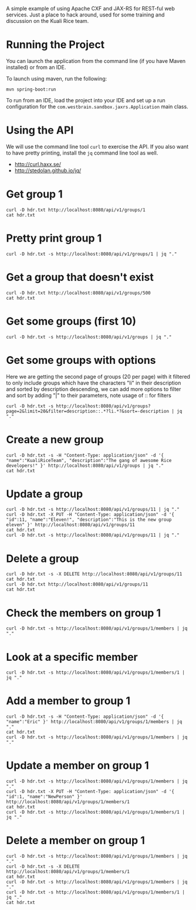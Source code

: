 A simple example of using Apache CXF and JAX-RS for REST-ful web services. Just a place to hack around, used for some training and discussion on the Kuali Rice team.

# Running the Project

You can launch the application from the command line (if you have Maven installed) or from an IDE.

To launch using maven, run the following:

```
mvn spring-boot:run
```

To run from an IDE, load the project into your IDE and set up a run configuration for the ```com.westbrain.sandbox.jaxrs.Application``` main class.

# Using the API

We will use the command line tool ```curl``` to exercise the API. If you also want to have pretty printing, install the ```jq``` command line tool as well.

* http://curl.haxx.se/
* http://stedolan.github.io/jq/

# Get group 1

```
curl -D hdr.txt http://localhost:8080/api/v1/groups/1
cat hdr.txt
```

# Pretty print group 1

```
curl -D hdr.txt -s http://localhost:8080/api/v1/groups/1 | jq "."
```

# Get a group that doesn't exist

```
curl -D hdr.txt http://localhost:8080/api/v1/groups/500
cat hdr.txt
```

# Get some groups (first 10)

```
curl -D hdr.txt -s http://localhost:8080/api/v1/groups | jq "."
```

# Get some groups with options

Here we are getting the second page of groups (20 per page) with it filtered to only include groups which have the
characters "li" in their description and sorted by description descending, we can add more options to filter and sort
by adding "|" to their parameters, note usage of :: for filters

```
curl -D hdr.txt -s http://localhost:8080/api/v1/groups?page=2&limit=20&filter=description::.*?li.*?&sort=-description | jq "."
```

# Create a new group

```
curl -D hdr.txt -s -H "Content-Type: application/json" -d '{ "name":"KualiRiceTeam", "description":"The gang of awesome Rice developers!" }' http://localhost:8080/api/v1/groups | jq "."
cat hdr.txt
```

# Update a group

```
curl -D hdr.txt -s http://localhost:8080/api/v1/groups/11 | jq "."
curl -D hdr.txt -X PUT -H "Content-Type: application/json" -d '{ "id":11, "name":"Eleven!", "description":"This is the new group eleven" }' http://localhost:8080/api/v1/groups/11
cat hdr.txt
curl -D hdr.txt -s http://localhost:8080/api/v1/groups/11 | jq "."
```

# Delete a group

```
curl -D hdr.txt -s -X DELETE http://localhost:8080/api/v1/groups/11
cat hdr.txt
curl -D hdr.txt http://localhost:8080/api/v1/groups/11
cat hdr.txt
```

# Check the members on group 1

```
curl -D hdr.txt -s http://localhost:8080/api/v1/groups/1/members | jq "."
```

# Look at a specific member

```
curl -D hdr.txt -s http://localhost:8080/api/v1/groups/1/members/1 | jq "."
```

# Add a member to group 1

```
curl -D hdr.txt -s -H "Content-Type: application/json" -d '{ "name":"Eric" }' http://localhost:8080/api/v1/groups/1/members | jq "."
cat hdr.txt
curl -D hdr.txt -s http://localhost:8080/api/v1/groups/1/members | jq "."
```

# Update a member on group 1

```
curl -D hdr.txt -s http://localhost:8080/api/v1/groups/1/members | jq "."
curl -D hdr.txt -X PUT -H "Content-Type: application/json" -d '{ "id":1, "name":"NewPerson" }' http://localhost:8080/api/v1/groups/1/members/1
cat hdr.txt
curl -D hdr.txt -s http://localhost:8080/api/v1/groups/1/members/1 | jq "."
```

# Delete a member on group 1

```
curl -D hdr.txt -s http://localhost:8080/api/v1/groups/1/members | jq "."
curl -D hdr.txt -s -X DELETE http://localhost:8080/api/v1/groups/1/members/1
cat hdr.txt
curl -D hdr.txt -s http://localhost:8080/api/v1/groups/1/members | jq "."
curl -D hdr.txt -s http://localhost:8080/api/v1/groups/1/members/1 | jq "."
cat hdr.txt
```